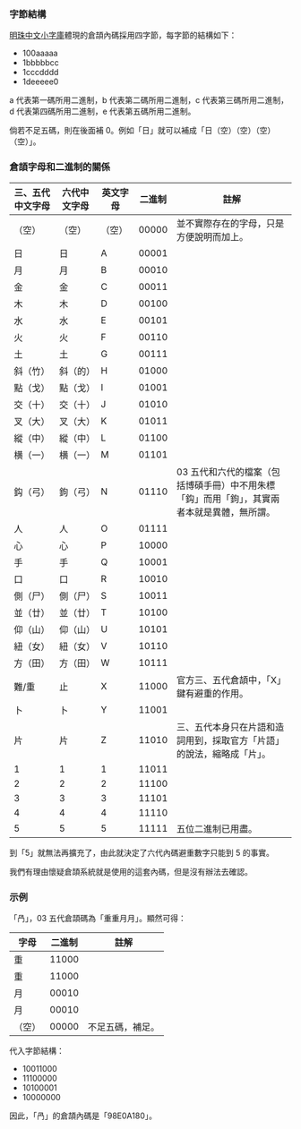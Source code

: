 ### 字節結構
[明珠中文小字庫](http://www.cbflabs.com/down/show.php?id=62)體現的倉頡內碼採用四字節，每字節的結構如下：
- 100aaaaa
- 1bbbbbcc
- 1cccdddd
- 1deeeee0

a 代表第一碼所用二進制，b 代表第二碼所用二進制，c 代表第三碼所用二進制，d 代表第四碼所用二進制，e 代表第五碼所用二進制。

倘若不足五碼，則在後面補 0。例如「日」就可以補成「日（空）（空）（空）（空）」。

### 倉頡字母和二進制的關係
|三、五代中文字母|六代中文字母|英文字母|二進制|註解|
|-|-|-|-|-|
|（空）|（空）|（空）|00000|並不實際存在的字母，只是方便說明而加上。|
|日|日|A|00001||
|月|月|B|00010||
|金|金|C|00011||
|木|木|D|00100||
|水|水|E|00101||
|火|火|F|00110||
|土|土|G|00111||
|斜（竹）|斜（的）|H|01000||
|點（戈）|點（戈）|I|01001||
|交（十）|交（十）|J|01010||
|叉（大）|叉（大）|K|01011||
|縱（中）|縱（中）|L|01100||
|横（一）|横（一）|M|01101||
|鈎（弓）|鉤（弓）|N|01110|03 五代和六代的檔案（包括博碩手冊）中不用朱標「鈎」而用「鉤」，其實兩者本就是異體，無所謂。|
|人|人|O|01111||
|心|心|P|10000||
|手|手|Q|10001||
|口|口|R|10010||
|側（尸）|側（尸）|S|10011||
|並（廿）|並（廿）|T|10100||
|仰（山）|仰（山）|U|10101||
|紐（女）|紐（女）|V|10110||
|方（田）|方（田）|W|10111||
|難/重|止|X|11000|官方三、五代倉頡中，「X」鍵有避重的作用。|
|卜|卜|Y|11001||
|片|片|Z|11010|三、五代本身只在片語和造詞用到，採取官方「片語」的說法，縮略成「片」。|
|1|1|1|11011||
|2|2|2|11100||
|3|3|3|11101||
|4|4|4|11110||
|5|5|5|11111|五位二進制已用盡。|

到「5」就無法再擴充了，由此就決定了六代內碼避重數字只能到 5 的事實。

我們有理由懷疑倉頡系統就是使用的這套內碼，但是沒有辦法去確認。

### 示例
「冎」，03 五代倉頡碼為「重重月月」。顯然可得：

|字母|二進制|註解|
|-|-|-|
|重|11000||
|重|11000||
|月|00010||
|月|00010||
|（空）|00000|不足五碼，補足。|

代入字節結構：
- 10011000
- 11100000
- 10100001
- 10000000

因此，「冎」的倉頡內碼是「98E0A180」。

